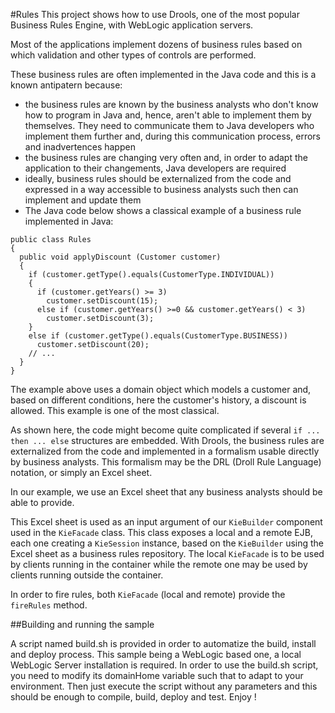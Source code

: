 #Rules
This project shows how to use Drools, one of the most popular Business Rules Engine, with WebLogic application servers.

Most of the applications implement dozens of business rules based on which validation and other types of controls are performed.

These business rules are often implemented in the Java code and this is a known antipatern because:

- the business rules are known by the business analysts who don't know how to program in Java and, hence, aren't able to implement them by themselves. They need to communicate them to Java developers who implement them further and, during this communication process, errors and inadvertences happen
- the business rules are changing very often and, in order to adapt the application to their changements, Java developers are required
- ideally, business rules should be externalized from the code and expressed in a way accessible to business analysts such then can implement and update them
- The Java code below shows a classical example of a business rule implemented in Java:

```
public class Rules
{
  public void applyDiscount (Customer customer)
  {
    if (customer.getType().equals(CustomerType.INDIVIDUAL))
    {
      if (customer.getYears() >= 3)
        customer.setDiscount(15);
      else if (customer.getYears() >=0 && customer.getYears() < 3)
        customer.setDiscount(3);
    }
    else if (customer.getType().equals(CustomerType.BUSINESS))
      customer.setDiscount(20);
    // ...
  }
}
```

The example above uses a domain object which models a customer and, based on different conditions, here the customer's
history, a discount is allowed. This example is one of the most classical.

As shown here, the code might become quite complicated if several `if ... then ... else` structures are embedded.
With Drools, the business rules are externalized from the code and implemented in a formalism usable directly by business
analysts. This formalism may be the DRL (Droll Rule Language) notation, or simply an Excel sheet.

In our example, we use an Excel sheet that any business analysts should be able to provide.

This Excel sheet is used as an input argument of our `KieBuilder` component used in the `KieFacade` class. This class exposes
a local and a remote EJB, each one creating a `KieSession` instance, based on the `KieBuilder` using the Excel sheet as a
business rules repository. The local `KieFacade` is to be used by clients running in the container while the remote one
may be used by clients running outside the container.

In order to fire rules, both `KieFacade` (local and remote) provide the `fireRules` method.

##Building and running the sample

A script named build.sh is provided in order to automatize the build, install and deploy process. This sample being a
WebLogic based one, a local WebLogic Server installation is required. In order to use the build.sh script, you need to
modify its domainHome variable such that to adapt to your environment. Then just execute the script without any parameters
and this should be enough to compile, build, deploy and test.
Enjoy !
